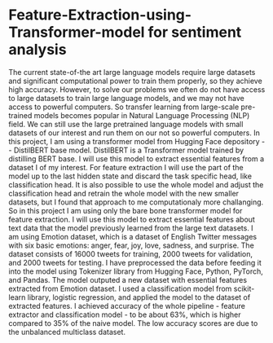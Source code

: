 # Feature-Extraction-using-Transformer-model for sentiment analysis 

The current state-of-the art large language models require large datasets and significant computational power to train them properly, so they achieve high accuracy.
However, to solve our problems we often do not have access to large datasets to train large language models, and we may not have access to powerful computers.
So transfer learning from large-scale pre-trained models becomes popular in Natural Language Processing (NLP) field. We can still use the large pretrained language models with small datasets of our interest and run them on our not so powerful computers.
In this project, I am using a transformer model from Hugging Face depository -- DistilBERT base model. DistilBERT is a Transformer model trained by distilling BERT base. I will use this model to extract essential features from a dataset I of my interest. For feature extraction I will use the part of the model up to the last hidden state and discard the task specific head, like classification head. It is also possible to use the whole model and adjust the classification head and retrain the whole model with the new smaller datasets, but I found that approach to me computationaly more challanging. So in this project I am using only the bare bone transformer model for feature extraction. I will use this model to extract essential features about text data that the model previously learned from the large text datasets. 
I am using Emotion dataset, which is a dataset of English Twitter messages with six basic emotions: anger, fear, joy, love, sadness, and surprise. The dataset consists of 16000 tweets for training, 2000 tweets for validation, and 2000 tweets for testing. 
I have preprocessed the data before feeding it into the model using Tokenizer library from Hugging Face, Python, PyTorch, and Pandas. The model outputed a new dataset with essential features extracted from Emotion dataset. I used a classification model from scikit-learn library, logistic regression, and applied the model to the dataset of extracted features. I achieved accuracy of the whole pipeline - feature extractor and classification model -  to be about 63%, which is higher compared to 35% of the naive model. The low accuracy scores are due to the unbalanced multiclass dataset.     

